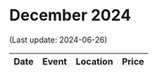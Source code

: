 # December 2024

(Last update: 2024-06-26)

| Date | Event | Location | Price |
| ---- | ----- | -------- | ----- |